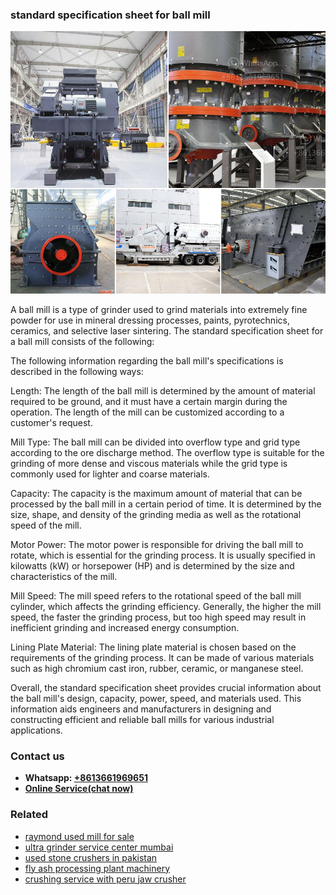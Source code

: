 <h3>standard specification sheet for ball mill</h3><img src='1708587372.jpg' alt=''><p>A ball mill is a type of grinder used to grind materials into extremely fine powder for use in mineral dressing processes, paints, pyrotechnics, ceramics, and selective laser sintering. The standard specification sheet for a ball mill consists of the following:</p><p>The following information regarding the ball mill's specifications is described in the following ways:</p><p>Length: The length of the ball mill is determined by the amount of material required to be ground, and it must have a certain margin during the operation. The length of the mill can be customized according to a customer's request.</p><p>Mill Type: The ball mill can be divided into overflow type and grid type according to the ore discharge method. The overflow type is suitable for the grinding of more dense and viscous materials while the grid type is commonly used for lighter and coarse materials.</p><p>Capacity: The capacity is the maximum amount of material that can be processed by the ball mill in a certain period of time. It is determined by the size, shape, and density of the grinding media as well as the rotational speed of the mill.</p><p>Motor Power: The motor power is responsible for driving the ball mill to rotate, which is essential for the grinding process. It is usually specified in kilowatts (kW) or horsepower (HP) and is determined by the size and characteristics of the mill.</p><p>Mill Speed: The mill speed refers to the rotational speed of the ball mill cylinder, which affects the grinding efficiency. Generally, the higher the mill speed, the faster the grinding process, but too high speed may result in inefficient grinding and increased energy consumption.</p><p>Lining Plate Material: The lining plate material is chosen based on the requirements of the grinding process. It can be made of various materials such as high chromium cast iron, rubber, ceramic, or manganese steel.</p><p>Overall, the standard specification sheet provides crucial information about the ball mill's design, capacity, power, speed, and materials used. This information aids engineers and manufacturers in designing and constructing efficient and reliable ball mills for various industrial applications.</p><h3>Contact us</h3><ul><li><strong>Whatsapp:&nbsp;<a href="https://wa.me/8613661969651">+8613661969651</a></strong></li><li><a href="https://swt.shibang-china.com/?git&amp;zhl&amp;standard specification sheet for ball mill"><strong>Online Service(chat now)</strong></a></li></ul><h3>Related</h3><ul><li><a href='raymond used mill for sale.md'>raymond used mill for sale</a></li><li><a href='ultra grinder service center mumbai.md'>ultra grinder service center mumbai</a></li><li><a href='used stone crushers in pakistan.md'>used stone crushers in pakistan</a></li><li><a href='fly ash processing plant machinery.md'>fly ash processing plant machinery</a></li><li><a href='crushing service with peru jaw crusher.md'>crushing service with peru jaw crusher</a></li></ul>